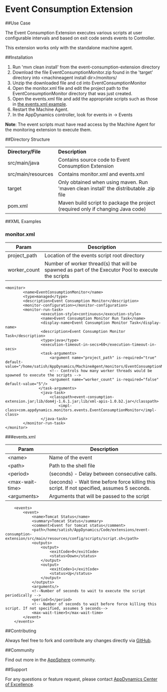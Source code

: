 # Event Consumption Extension  

##Use Case

The Event Consumption Extension executes various scripts at user configurable intervals and based on exit code sends events to Controller.

This extension works only with the standalone machine agent.

##Installation
1. Run 'mvn clean install' from the event-consumption-extension directory
2. Download the file EventConsumptionMonitor.zip found in the 'target' directory into \<machineagent install dir\>/monitors/
3. Unzip the downloaded file and cd into EventConsumptionMonitor
4. Open the monitor.xml file and edit the project path to the EventConsumptionMonitor directory that was just created.
5. Open the events.xml file and add the appropriate scripts such as those in [the events.xml example](https://github.com/Appdynamics/event-consumption-extension/blob/master/README.md#eventsxml).
6. Restart the Machine Agent.
7. In the AppDynamics controller, look for events in <App ID> -> Events

**Note**: The event scripts must have read access by the Machine Agent for the monitoring extension to execute them.

##Directory Structure

<table><tbody>
<tr>
<th align="left"> Directory/File </th>
<th align="left"> Description </th>
</tr>
<tr>
<td class='confluenceTd'> src/main/java </td>
<td class='confluenceTd'> Contains source code to Event Consumption Extension  </td>
</tr>
<tr>
<td class='confluenceTd'> src/main/resources </td>
<td class='confluenceTd'> Contains monitor.xml and events.xml </td>
</tr>
<tr>
<td class='confluenceTd'> target </td>
<td class='confluenceTd'> Only obtained when using maven. Run 'maven clean install' the distributable .zip file </td>
</tr>
<tr>
<td class='confluenceTd'> pom.xml </td>
<td class='confluenceTd'> Maven build script to package the project (required only if changing Java code) </td>
</tr>
</tbody>
</table>

##XML Examples

###  monitor.xml


| Param | Description |
| ----- | ----- |
| project\_path | Location of the events script root directory |
| worker\_count | Number of worker thread(s) that will be spawned as part of the Executor Pool to execute the scripts |

~~~~
<monitor>
        <name>EventConsumptionMonitor</name>
        <type>managed</type>
        <description>Event Consumption Monitor</description>
        <monitor-configuration></monitor-configuration>
        <monitor-run-task>
                <execution-style>continuous</execution-style>
                <name>Event Consumption Monitor Run Task</name>
                <display-name>Event Consumption Monitor Task</display-name>
                <description>Event Consumption Monitor Task</description>
                <type>java</type>
                <execution-timeout-in-secs>60</execution-timeout-in-secs>
                <task-arguments>
                    <argument name="project_path" is-required="true" default-value="/home/satish/AppDynamics/MachineAgent/monitors/EventConsumptionMonitor"/>
                    <!-- Controls how many worker threads would be spawned to execute the scripts -->
                    <argument name="worker_count" is-required="false" default-value="5"/>
		       </task-arguments>
                <java-task>
                    <classpath>event-consumption-extension.jar;lib/dom4j-1.6.1.jar;lib/xml-apis-1.0.b2.jar</classpath>
                        <impl-class>com.appdynamics.monitors.events.EventConsumptionMonitor</impl-class>
                </java-task>
        </monitor-run-task>
</monitor>
~~~~

###events.xml

| Param | Description |
| ---- | ---- |
| \<name\> | Name of the event |
| \<path\>  | Path to the shell file |
| \<period\>  | (seconds) - Delay between consecutive  calls. |
| \<max-wait-time\>  | (seconds) - Wait time before force killing this script. If not specified, assumes 5 seconds. |
| \<arguments\> | Arguments that will be passed to the script |


~~~~
    <events>
        <event>
            <name>Tomcat Status</name>
            <summary>Tomcat Status</summary>
            <comment>Event for tomcat status</comment>
            <path>/home/satish/AppDynamics/Code/extensions/event-consumption-extension/src/main/resources/config/scripts/script.sh</path>
            <outputs>
                <output>
                    <exitCode>0</exitCode>
                    <status>Down</status>
                </output>
                <output>
                    <exitCode>1</exitCode>
                    <status>Up</status>
                </output>
            </outputs>
            <arguments/>
            <!--Number of seconds to wait to execute the script periodically -->
            <period>5</period>
            <!-- Number of seconds to wait before force killing this script. If not specified, assumes 5 seconds-->
            <max-wait-time>5</max-wait-time>
        </event>
    </events>
~~~~

##Contributing

Always feel free to fork and contribute any changes directly via [GitHub](https://github.com/Appdynamics/event-consumption-extension).

##Community

Find out more in the [AppSphere]() community.

##Support

For any questions or feature request, please contact [AppDynamics Center of Excellence](mailto:ace-request@appdynamics.com).


